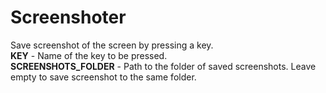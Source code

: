 # Screenshoter
Save screenshot of the screen by pressing a key.<br />
**KEY** - Name of the key to be pressed.<br />
**SCREENSHOTS_FOLDER** - Path to the folder of saved screenshots. Leave empty to save screenshot to the same folder.
